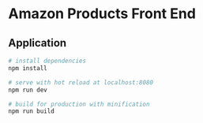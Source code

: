 # Amazon Products Front End


## Application


``` bash
# install dependencies
npm install

# serve with hot reload at localhost:8080
npm run dev

# build for production with minification
npm run build
```
